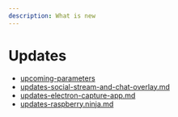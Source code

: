 ```yaml
---
description: What is new
---
```


# Updates

* [upcoming-parameters](../advanced-settings/upcoming-parameters/ "mention")
* [updates-social-stream-and-chat-overlay.md](updates-social-stream-and-chat-overlay.md "mention")
* [updates-electron-capture-app.md](updates-electron-capture-app.md "mention")
* [updates-raspberry.ninja.md](updates-raspberry.ninja.md "mention")
